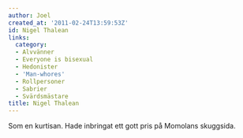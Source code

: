 ```yaml
---
author: Joel
created_at: '2011-02-24T13:59:53Z'
id: Nigel Thalean
links:
  category:
  - Alvvänner
  - Everyone is bisexual
  - Hedonister
  - 'Man-whores'
  - Rollpersoner
  - Sabrier
  - Svärdsmästare
title: Nigel Thalean
---
```


Som en kurtisan. Hade inbringat ett gott pris på Momolans skuggsida.